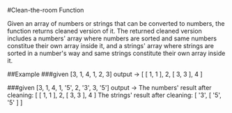#Clean-the-room Function

Given an array of numbers or strings that can be converted to numbers, the function returns cleaned version of it. The returned cleaned version includes a numbers' array where numbers are sorted and same numbers constitue their own array inside it, and a strings' array where strings are sorted in a number's way and same strings constitute their own array inside it.

##Example
###given [3, 1, 4, 1, 2, 3]
output -> [ [ 1, 1 ], 2, [ 3, 3 ], 4 ]

###given [3, 1, 4, 1, '5', 2, '3', 3, '5']
output ->
The numbers' result after cleaning: [ [ 1, 1 ], 2, [ 3, 3 ], 4 ]
The strings' result after cleaning: [ '3', [ '5', '5' ] ]
